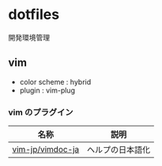 # dotfiles

開発環境管理

## vim

- color scheme : hybrid
- plugin : vim-plug

### vim のプラグイン

|         名称          |       説明       |
| :-------------------: | :--------------: |
| [vim-jp/vimdoc-ja][1] | ヘルプの日本語化 |

[1]: https://github.com/vim-jp/vimdoc-ja
